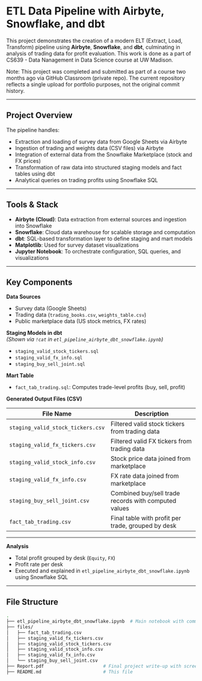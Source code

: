 # ETL Data Pipeline with Airbyte, Snowflake, and dbt

This project demonstrates the creation of a modern ELT (Extract, Load, Transform) pipeline using **Airbyte**, **Snowflake**, and **dbt**, culminating in analysis of trading data for profit evaluation. This work is done as a part of CS639 - Data Nanagement in Data Science course at UW Madison. 

Note: This project was completed and submitted as part of a course two months ago via GitHub Classroom (private repo). The current repository reflects a single upload for portfolio purposes, not the original commit history.

---

## Project Overview

The pipeline handles:

- Extraction and loading of survey data from Google Sheets via Airbyte
- Ingestion of trading and weights data (CSV files) via Airbyte
- Integration of external data from the Snowflake Marketplace (stock and FX prices)
- Transformation of raw data into structured staging models and fact tables using dbt
- Analytical queries on trading profits using Snowflake SQL
---

##  Tools & Stack

- **Airbyte (Cloud)**: Data extraction from external sources and ingestion into Snowflake
- **Snowflake**: Cloud data warehouse for scalable storage and computation
- **dbt**: SQL-based transformation layer to define staging and mart models
- **Matplotlib**: Used for survey dataset visualizations
- **Jupyter Notebook**: To orchestrate configuration, SQL queries, and visualizations

---

## Key Components

**Data Sources**
- Survey data (Google Sheets)
- Trading data (`trading_books.csv`, `weights_table.csv`)
- Public marketplace data (US stock metrics, FX rates)

**Staging Models in dbt**  
*(Shown via `!cat` in `etl_pipeline_airbyte_dbt_snowflake.ipynb`)*
- `staging_valid_stock_tickers.sql`
- `staging_valid_fx_info.sql`
- `staging_buy_sell_joint.sql`

**Mart Table**
- `fact_tab_trading.sql`: Computes trade-level profits (buy, sell, profit)

**Generated Output Files (CSV)**

| File Name                         | Description |
|----------------------------------|-------------|
| `staging_valid_stock_tickers.csv` | Filtered valid stock tickers from trading data |
| `staging_valid_fx_tickers.csv`    | Filtered valid FX tickers from trading data |
| `staging_valid_stock_info.csv`    | Stock price data joined from marketplace |
| `staging_valid_fx_info.csv`       | FX rate data joined from marketplace |
| `staging_buy_sell_joint.csv`      | Combined buy/sell trade records with computed values |
| `fact_tab_trading.csv`            | Final table with profit per trade, grouped by desk |

---

**Analysis**
- Total profit grouped by desk (`Equity`, `FX`)
- Profit rate per desk
- Executed and explained in `etl_pipeline_airbyte_dbt_snowflake.ipynb` using Snowflake SQL

---

## File Structure

```bash
.
├── etl_pipeline_airbyte_dbt_snowflake.ipynb  # Main notebook with commands, SQL, and analysis
├── files/
│   ├── fact_tab_trading.csv
│   ├── staging_valid_fx_tickers.csv
│   ├── staging_valid_stock_tickers.csv
│   ├── staging_valid_stock_info.csv
│   ├── staging_valid_fx_info.csv
│   └── staging_buy_sell_joint.csv
├── Report.pdf                      # Final project write-up with screenshots and details
├── README.md                       # This file

